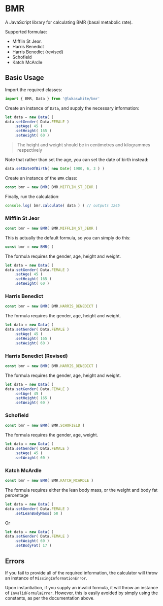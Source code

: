 # BMR

A JavaScript library for calculating BMR (basal metabolic rate).

Supported formulae:

* Mifflin St Jeor.
* Harris Benedict
* Harris Benedict (revised)
* Schofield
* Katch McArdle

## Basic Usage

Import the required classes:

```js
import { BMR, Data } from '@lukaswhite/bmr'
```

Create an instance of `Data`, and supply the necessary information:

```js
let data = new Data( )
data.setGender( Data.FEMALE )
    .setAge( 45 )
    .setHeight( 165 )
    .setWeight( 60 )
```

> The height and weight should be in centimetres and kilogrammes respectively

Note that rather than set the age, you can set the date of birth instead:

```js
data.setDateOfBirth( new Date( 1980, 6, 3 ) )
```

Create an instance of the `BMR` class:

```js
const bmr = new BMR( BMR.MIFFLIN_ST_JEOR )
```

Finally, run the calculation:

```js
console.log( bmr.calculate( data ) ) // outputs 1245
```

### Mifflin St Jeor

```js
const bmr = new BMR( BMR.MIFFLIN_ST_JEOR )
```

This is actually the default formula, so you can simply do this:

```js
const bmr = new BMR( )
```

The formula requires the gender, age, height and weight.

```js
let data = new Data( )
data.setGender( Data.FEMALE )
    .setAge( 45 )
    .setHeight( 165 )
    .setWeight( 60 )
```

### Harris Benedict

```js
const bmr = new BMR( BMR.HARRIS_BENEDICT )
```

The formula requires the gender, age, height and weight.

```js
let data = new Data( )
data.setGender( Data.FEMALE )
    .setAge( 45 )
    .setHeight( 165 )
    .setWeight( 60 )
```

### Harris Benedict (Revised)

```js
const bmr = new BMR( BMR.HARRIS_BENEDICT )
```

The formula requires the gender, age, height and weight.

```js
let data = new Data( )
data.setGender( Data.FEMALE )
    .setAge( 45 )
    .setHeight( 165 )
    .setWeight( 60 )
```

### Schofield

```js
const bmr = new BMR( BMR.SCHOFIELD )
```

The formula requires the gender, age, weight.

```js
let data = new Data( )
data.setGender( Data.FEMALE )
    .setAge( 45 )
    .setWeight( 60 )
```

### Katch McArdle

```js
const bmr = new BMR( BMR.KATCH_MCARDLE )
```

The formula requires either the lean body mass, or the weight and body fat percentage

```js
let data = new Data( )
data.setGender( Data.FEMALE )
    .setLeanBodyMass( 50 )
```

Or

```js
let data = new Data( )
data.setGender( Data.FEMALE )
    .setWeight( 60 )
    .setBodyFat( 17 )
```

## Errors

If you fail to provide all of the required information, the calculator will throw an instance of `MissingInformationError`.

Upon instantiation, if you supply an invalid formula, it will throw an instance of `InvalidFormulaError`. However, this is easily avoided by simply using the constants, as per the documentation above. 

